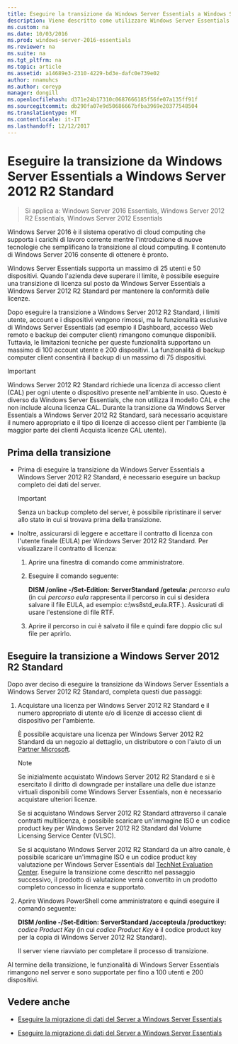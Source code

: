 ```yaml
---
title: Eseguire la transizione da Windows Server Essentials a Windows Server 2012 R2 Standard
description: Viene descritto come utilizzare Windows Server Essentials
ms.custom: na
ms.date: 10/03/2016
ms.prod: windows-server-2016-essentials
ms.reviewer: na
ms.suite: na
ms.tgt_pltfrm: na
ms.topic: article
ms.assetid: a14689e3-2310-4229-bd3e-dafc0e739e02
author: nnamuhcs
ms.author: coreyp
manager: dongill
ms.openlocfilehash: d371e24b17310c0687666185f56fe07a135ff91f
ms.sourcegitcommit: db290fa07e9d50686667bfba3969e20377548504
ms.translationtype: MT
ms.contentlocale: it-IT
ms.lasthandoff: 12/12/2017
---
```

# <a name="transition-from-windows-server-essentials-to-windows-server-2012-r2-standard"></a>Eseguire la transizione da Windows Server Essentials a Windows Server 2012 R2 Standard

>Si applica a: Windows Server 2016 Essentials, Windows Server 2012 R2 Essentials, Windows Server 2012 Essentials

Windows Server 2016 è il sistema operativo di cloud computing che supporta i carichi di lavoro corrente mentre l'introduzione di nuove tecnologie che semplificano la transizione al cloud computing. Il contenuto di Windows Server 2016 consente di ottenere è pronto.

 Windows Server Essentials supporta un massimo di 25 utenti e 50 dispositivi. Quando l'azienda deve superare il limite, è possibile eseguire una transizione di licenza sul posto da Windows Server Essentials a Windows Server 2012 R2 Standard per mantenere la conformità delle licenze.  
  
 Dopo eseguire la transizione a Windows Server 2012 R2 Standard, i limiti utente, account e i dispositivi vengono rimossi, ma le funzionalità esclusive di Windows Server Essentials (ad esempio il Dashboard, accesso Web remoto e backup dei computer client) rimangono comunque disponibili. Tuttavia, le limitazioni tecniche per queste funzionalità supportano un massimo di 100 account utente e 200 dispositivi. La funzionalità di backup computer client consentirà il backup di un massimo di 75 dispositivi.  
  
> [!IMPORTANT]
>   Windows Server 2012 R2 Standard richiede una licenza di accesso client (CAL) per ogni utente o dispositivo presente nell'ambiente in uso. Questo è diverso da Windows Server Essentials, che non utilizza il modello CAL e che non include alcuna licenza CAL. Durante la transizione da Windows Server Essentials a Windows Server 2012 R2 Standard, sarà necessario acquistare il numero appropriato e il tipo di licenze di accesso client per l'ambiente (la maggior parte dei clienti Acquista licenze CAL utente).  
  
## <a name="before-the-transition"></a>Prima della transizione  
  
-   Prima di eseguire la transizione da Windows Server Essentials a Windows Server 2012 R2 Standard, è necessario eseguire un backup completo dei dati del server.  
  
    > [!IMPORTANT]
    >  Senza un backup completo del server, è possibile ripristinare il server allo stato in cui si trovava prima della transizione.  
  
-   Inoltre, assicurarsi di leggere e accettare il contratto di licenza con l'utente finale (EULA) per Windows Server 2012 R2 Standard. Per visualizzare il contratto di licenza:  
  
    1.  Aprire una finestra di comando come amministratore.  
  
    2.  Eseguire il comando seguente:  
  
         **DISM /online -/Set-Edition: ServerStandard /geteula:** *percorso eula* (in cui *percorso eula* rappresenta il percorso in cui si desidera salvare il file EULA, ad esempio: c:\ws8std_eula.RTF.). Assicurati di usare l'estensione di file RTF.  
  
    3.  Aprire il percorso in cui è salvato il file e quindi fare doppio clic sul file per aprirlo.  
  
## <a name="transition-to--windows-server-2012-r2-standard"></a>Eseguire la transizione a Windows Server 2012 R2 Standard  
 Dopo aver deciso di eseguire la transizione da Windows Server Essentials a Windows Server 2012 R2 Standard, completa questi due passaggi:  
  
1.  Acquistare una licenza per Windows Server 2012 R2 Standard e il numero appropriato di utente e/o di licenze di accesso client di dispositivo per l'ambiente.  
  
     È possibile acquistare una licenza per Windows Server 2012 R2 Standard da un negozio al dettaglio, un distributore o con l'aiuto di un [Partner Microsoft](https://pinpoint.microsoft.com/SelectCulture.aspx).  
  
    > [!NOTE]
    >  Se inizialmente acquistato Windows Server 2012 R2 Standard e si è esercitato il diritto di downgrade per installare una delle due istanze virtuali disponibili come Windows Server Essentials, non è necessario acquistare ulteriori licenze.  
    >   
    >  Se si acquistano Windows Server 2012 R2 Standard attraverso il canale contratti multilicenza, è possibile scaricare un'immagine ISO e un codice product key per Windows Server 2012 R2 Standard dal Volume Licensing Service Center (VLSC).  
    >   
    >  Se si acquistano Windows Server 2012 R2 Standard da un altro canale, è possibile scaricare un'immagine ISO e un codice product key valutazione per Windows Server Essentials dal [TechNet Evaluation Center](https://technet.microsoft.com/evalcenter/jj659306.aspx). Eseguire la transizione come descritto nel passaggio successivo, il prodotto di valutazione verrà convertito in un prodotto completo concesso in licenza e supportato.  
  
2.  Aprire Windows PowerShell come amministratore e quindi eseguire il comando seguente:  
  
     **DISM /online -/Set-Edition: ServerStandard /accepteula /productkey:** *codice Product Key* (in cui *codice Product Key* è il codice product key per la copia di Windows Server 2012 R2 Standard).  
  
     Il server viene riavviato per completare il processo di transizione.  
  
 Al termine della transizione, le funzionalità di Windows Server Essentials rimangono nel server e sono supportate per fino a 100 utenti e 200 dispositivi.  
  
## <a name="see-also"></a>Vedere anche  
  

-   [Eseguire la migrazione di dati del Server a Windows Server Essentials](Migrate-Server-Data-to-Windows-Server-Essentials.md)

-   [Eseguire la migrazione di dati del Server a Windows Server Essentials](../migrate/Migrate-Server-Data-to-Windows-Server-Essentials.md)

